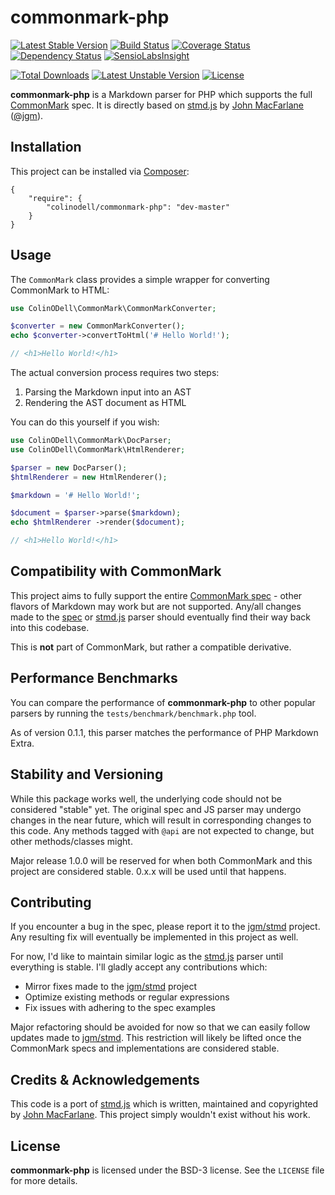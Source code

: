 # commonmark-php #

[![Latest Stable Version](https://poser.pugx.org/colinodell/commonmark-php/v/stable.svg)](https://packagist.org/packages/colinodell/commonmark-php)
[![Build Status](https://travis-ci.org/colinodell/commonmark-php.svg?branch=master)](https://travis-ci.org/colinodell/commonmark-php)
[![Coverage Status](https://img.shields.io/coveralls/colinodell/commonmark-php.svg)](https://coveralls.io/r/colinodell/commonmark-php?branch=code-coverage)
[![Dependency Status](https://www.versioneye.com/user/projects/5411a6c84cd160cf2c000263/badge.svg?style=flat)](https://www.versioneye.com/user/projects/5411a6c84cd160cf2c000263)
[![SensioLabsInsight](https://insight.sensiolabs.com/projects/6250954a-f9e8-4e49-bb17-ec24b006e33b/mini.png)](https://insight.sensiolabs.com/projects/6250954a-f9e8-4e49-bb17-ec24b006e33b)


[![Total Downloads](https://poser.pugx.org/colinodell/commonmark-php/downloads.svg)](https://packagist.org/packages/colinodell/commonmark-php)
[![Latest Unstable Version](https://poser.pugx.org/colinodell/commonmark-php/v/unstable.svg)](https://packagist.org/packages/colinodell/commonmark-php)
[![License](https://poser.pugx.org/colinodell/commonmark-php/license.svg)](https://packagist.org/packages/colinodell/commonmark-php)

**commonmark-php** is a Markdown parser for PHP which supports the full [CommonMark] spec.  It is directly based on [stmd.js] by [John MacFarlane] \([@jgm]\).

## Installation ##

This project can be installed via [Composer]:

    {
        "require": {
            "colinodell/commonmark-php": "dev-master"
        }
    }

## Usage ##

The `CommonMark` class provides a simple wrapper for converting CommonMark to HTML:

```php
use ColinODell\CommonMark\CommonMarkConverter;

$converter = new CommonMarkConverter();
echo $converter->convertToHtml('# Hello World!');

// <h1>Hello World!</h1>
```

The actual conversion process requires two steps:

 1. Parsing the Markdown input into an AST
 2. Rendering the AST document as HTML

You can do this yourself if you wish:

```php
use ColinODell\CommonMark\DocParser;
use ColinODell\CommonMark\HtmlRenderer;

$parser = new DocParser();
$htmlRenderer = new HtmlRenderer();

$markdown = '# Hello World!';

$document = $parser->parse($markdown);
echo $htmlRenderer ->render($document);

// <h1>Hello World!</h1>
```

## Compatibility with CommonMark ##

This project aims to fully support the entire [CommonMark spec] - other flavors of Markdown may work but are not supported.  Any/all changes made to the [spec][CommonMark spec] or [stmd.js] parser should eventually find their way back into this codebase.

This is **not** part of CommonMark, but rather a compatible derivative.

## Performance Benchmarks ##

You can compare the performance of **commonmark-php** to other popular parsers by running the `tests/benchmark/benchmark.php` tool.

As of version 0.1.1, this parser matches the performance of PHP Markdown Extra.

## Stability and Versioning ##

While this package works well, the underlying code should not be considered "stable" yet.  The original spec and JS parser may undergo changes in the near future, which will result in corresponding changes to this code.  Any methods tagged with `@api` are not expected to change, but other methods/classes might.

Major release 1.0.0 will be reserved for when both CommonMark and this project are considered stable. 0.x.x will be used until that happens.

## Contributing ##

If you encounter a bug in the spec, please report it to the [jgm/stmd] project.  Any resulting fix will eventually be implemented in this project as well.

For now, I'd like to maintain similar logic as the [stmd.js] parser until everything is stable.  I'll gladly accept any contributions which:

 * Mirror fixes made to the [jgm/stmd] project
 * Optimize existing methods or regular expressions
 * Fix issues with adhering to the spec examples

Major refactoring should be avoided for now so that we can easily follow updates made to [jgm/stmd].  This restriction will likely be lifted once the CommonMark specs and implementations are considered stable.

## Credits & Acknowledgements ##

This code is a port of [stmd.js] which is written, maintained and copyrighted by [John MacFarlane].  This project simply wouldn't exist without his work.

## License ##

**commonmark-php** is licensed under the BSD-3 license.  See the `LICENSE` file for more details.

[CommonMark]: http://commonmark.org/
[CommonMark spec]: http://spec.commonmark.org/
[stmd.js]: https://github.com/jgm/stmd/blob/master/js/stmd.js
[John MacFarlane]: http://johnmacfarlane.net
[@jgm]: https://github.com/jgm
[jgm/stmd]: https://github.com/jgm/stmd
[Composer]: https://getcomposer.org/

